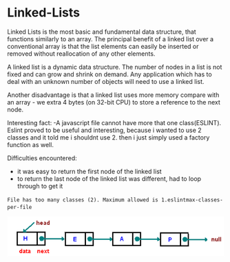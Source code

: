 # Linked-Lists
Linked Lists is the most basic and fundamental data structure, that functions similarly to an array.
The principal benefit of a linked list over a conventional array is that the list elements can easily
be inserted or removed without reallocation of any other elements.

A linked list is a dynamic data structure. The number of nodes in a list is not fixed and can grow and
shrink on demand. Any application which has to deal with an unknown number of objects will need to use a linked list.

Another disadvantage is that a linked list uses more memory compare with an array - we extra 4 bytes
(on 32-bit CPU) to store a reference to the next node.

Interesting fact:
-A javascript file cannot have more that one class(ESLINT). Eslint proved to be useful and interesting, because i wanted to use 2 classes and it told me i shouldnt use 2. then i just simply used a factory function as well.

Difficulties encountered:
- it was easy to return the first node of the linked list
- to return the last node of the linked list was different, had to loop through to get it

`File has too many classes (2). Maximum allowed is 1.eslintmax-classes-per-file`

![Alt text](image.png)